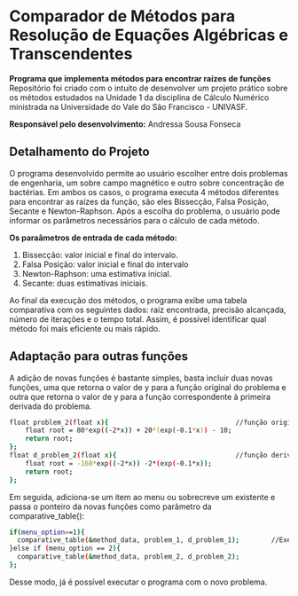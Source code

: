 # Comparador de Métodos para Resolução de Equações Algébricas e Transcendentes

__Programa que implementa métodos para encontrar raízes de funções__<br>
Repositório foi criado com o intuito de desenvolver um projeto prático sobre os métodos estudados na Unidade 1 da disciplina de Cálculo Numérico ministrada na Universidade do Vale do São Francisco - UNIVASF.

__Responsável pelo desenvolvimento:__
Andressa Sousa Fonseca

## Detalhamento do Projeto
O programa desenvolvido permite ao usuário escolher entre dois problemas de engenharia, um sobre campo magnético e outro sobre concentração de bactérias. Em ambos os casos, o programa executa 4 métodos diferentes para encontrar as raízes da função, são eles Bissecção, Falsa Posição, Secante e Newton-Raphson. Após a escolha do problema, o usuário pode informar os parâmetros necessários para o cálculo de cada método.

__Os paraâmetros de entrada de cada método:__
1) Bissecção: valor inicial e final do intervalo.
2) Falsa Posição: valor inicial e final do intervalo
4) Newton-Raphson: uma estimativa inicial.
5) Secante: duas estimativas iniciais.

Ao final da execução dos métodos, o programa exibe uma tabela comparativa com os seguintes dados: raiz encontrada, precisão alcançada, número de iterações e o tempo total. Assim, é possível identificar qual método foi mais eficiente ou mais rápido.

## Adaptação para outras funções
A adição de novas funções é bastante simples, basta incluir duas novas funções, uma que retorna o valor de y para a função original do problema e outra que retorna o valor de y para a função correspondente à primeira derivada do problema.
```bash
float problem_2(float x){                                //função original
    float root = 80*exp((-2*x)) + 20*(exp(-0.1*x)) - 10; 
    return root;
};
float d_problem_2(float x){                              //função derivada
    float root = -160*exp((-2*x)) -2*(exp(-0.1*x));
    return root;
};
```
Em seguida, adiciona-se um item ao menu ou sobrecreve um existente e passa o ponteiro da novas funções como parâmetro da comparative_table():
```bash
if(menu_option==1){
  comparative_table(&method_data, problem_1, d_problem_1);        //Executa os métodos e monta a tabela
}else if (menu_option == 2){
  comparative_table(&method_data, problem_2, d_problem_2);
};
```
Desse modo, já é possível executar o programa com o novo problema.

